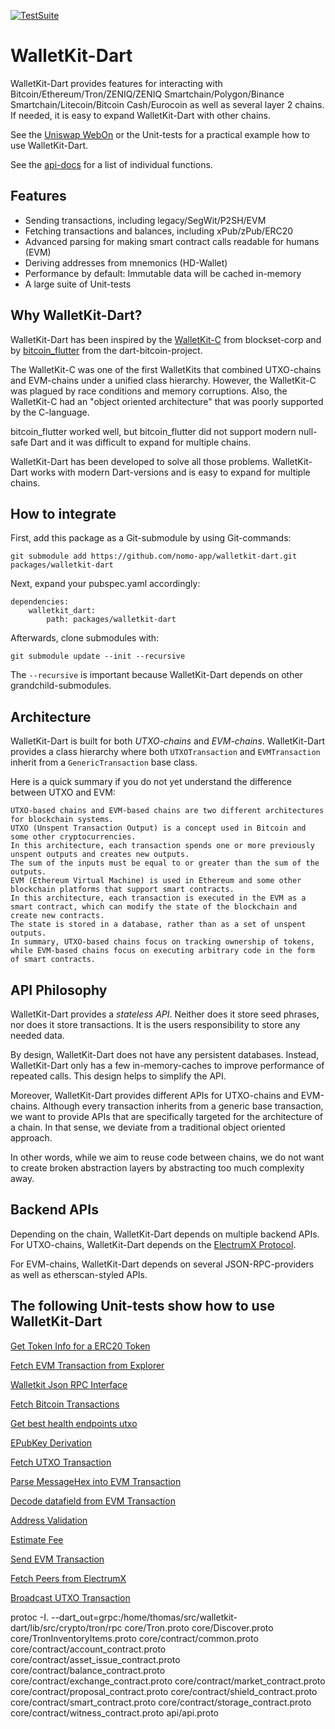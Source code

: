 [![TestSuite](https://github.com/nomo-app/walletkit-dart/actions/workflows/dart.yml/badge.svg?branch=main)](https://github.com/nomo-app/walletkit-dart/actions/workflows/dart.yml)
# WalletKit-Dart


WalletKit-Dart provides features for interacting with Bitcoin/Ethereum/Tron/ZENIQ/ZENIQ Smartchain/Polygon/Binance Smartchain/Litecoin/Bitcoin Cash/Eurocoin as well as several layer 2 chains.
If needed, it is easy to expand WalletKit-Dart with other chains.

See the [Uniswap WebOn](https://github.com/nomo-app/uniswap-webon) or the Unit-tests for a practical example how to use WalletKit-Dart.

See the [api-docs](https://dev.nomo.app/walletkit-dart) for a list of individual functions.

## Features

- Sending transactions, including legacy/SegWit/P2SH/EVM
- Fetching transactions and balances, including xPub/zPub/ERC20
- Advanced parsing for making smart contract calls readable for humans (EVM)
- Deriving addresses from mnemonics (HD-Wallet)
- Performance by default: Immutable data will be cached in-memory
- A large suite of Unit-tests

## Why WalletKit-Dart?

WalletKit-Dart has been inspired by the [WalletKit-C](https://github.com/blockset-corp/walletkit) from blockset-corp and by [bitcoin_flutter](https://github.com/dart-bitcoin/bitcoin_flutter) from the dart-bitcoin-project.

The WalletKit-C was one of the first WalletKits that combined UTXO-chains and EVM-chains under a unified class hierarchy.
However, the WalletKit-C was plagued by race conditions and memory corruptions.
Also, the WalletKit-C had an "object oriented architecture" that was poorly supported by the C-language.

bitcoin_flutter worked well, but bitcoin_flutter did not support modern null-safe Dart and it was difficult to expand for multiple chains.

WalletKit-Dart has been developed to solve all those problems.
WalletKit-Dart works with modern Dart-versions and is easy to expand for multiple chains.

## How to integrate

First, add this package as a Git-submodule by using Git-commands:

```
git submodule add https://github.com/nomo-app/walletkit-dart.git packages/walletkit-dart
```

Next, expand your pubspec.yaml accordingly:

```
dependencies:
    walletkit_dart:
        path: packages/walletkit-dart
```

Afterwards, clone submodules with:

```
git submodule update --init --recursive
```

The `--recursive` is important because WalletKit-Dart depends on other grandchild-submodules.

## Architecture

WalletKit-Dart is built for both _UTXO-chains_ and _EVM-chains_.
WalletKit-Dart provides a class hierarchy where both `UTXOTransaction` and `EVMTransaction` inherit from a `GenericTransaction` base class.

Here is a quick summary if you do not yet understand the difference between UTXO and EVM:

```
UTXO-based chains and EVM-based chains are two different architectures for blockchain systems.
UTXO (Unspent Transaction Output) is a concept used in Bitcoin and some other cryptocurrencies.
In this architecture, each transaction spends one or more previously unspent outputs and creates new outputs.
The sum of the inputs must be equal to or greater than the sum of the outputs.
EVM (Ethereum Virtual Machine) is used in Ethereum and some other blockchain platforms that support smart contracts.
In this architecture, each transaction is executed in the EVM as a smart contract, which can modify the state of the blockchain and create new contracts.
The state is stored in a database, rather than as a set of unspent outputs.
In summary, UTXO-based chains focus on tracking ownership of tokens, while EVM-based chains focus on executing arbitrary code in the form of smart contracts.
```

## API Philosophy

WalletKit-Dart provides a _stateless API_.
Neither does it store seed phrases, nor does it store transactions.
It is the users responsibility to store any needed data.

By design, WalletKit-Dart does not have any persistent databases.
Instead, WalletKit-Dart only has a few in-memory-caches to improve performance of repeated calls.
This design helps to simplify the API.

Moreover, WalletKit-Dart provides different APIs for UTXO-chains and EVM-chains.
Although every transaction inherits from a generic base transaction, we want to provide APIs that are specifically targeted for the architecture of a chain.
In that sense, we deviate from a traditional object oriented approach.

In other words, while we aim to reuse code between chains, we do not want to create broken abstraction layers by abstracting too much complexity away.

## Backend APIs

Depending on the chain, WalletKit-Dart depends on multiple backend APIs.
For UTXO-chains, WalletKit-Dart depends on the [ElectrumX Protocol](https://electrumx.readthedocs.io/en/latest/protocol-methods.html).

For EVM-chains, WalletKit-Dart depends on several JSON-RPC-providers as well as etherscan-styled APIs.

## The following Unit-tests show how to use WalletKit-Dart

[Get Token Info for a ERC20 Token](https://github.com/nomo-app/walletkit-dart/blob/main/test/ci/evm/erc20_test.dart)

[Fetch  EVM Transaction from Explorer](https://github.com/nomo-app/walletkit-dart/blob/main/test/ci/evm/evm_explorer_test.dart)

[Walletkit Json RPC Interface](https://github.com/nomo-app/walletkit-dart/blob/main/test/ci/evm/evm_rcp_test.dart)

[Fetch Bitcoin Transactions](https://github.com/nomo-app/walletkit-dart/blob/main/test/ci/fetching/assets/bitcoin_fetch_test.dart)

[Get best health endpoints utxo](https://github.com/nomo-app/walletkit-dart/blob/main/test/ci/fetching/endpoint_test.dart)

[EPubKey Derivation](https://github.com/nomo-app/walletkit-dart/blob/main/test/ci/fetching/epubkey_test.dart)

[Fetch UTXO Transaction](https://github.com/nomo-app/walletkit-dart/blob/main/test/ci/fetching/fetch_utxo_transactions_test.dart)

[Parse MessageHex into EVM Transaction](https://github.com/nomo-app/walletkit-dart/blob/main/test/ci/parsing/parse_hex_transaction_test.dart)

[Decode datafield from EVM Transaction](https://github.com/nomo-app/walletkit-dart/blob/main/test/ci/parsing/reverse-hash-computation_test.dart)

[Address Validation](https://github.com/nomo-app/walletkit-dart/blob/main/test/ci/sending/address_validation_test.dart)

[Estimate Fee](https://github.com/nomo-app/walletkit-dart/blob/main/test/ci/gasfees_test.dart)

[Send EVM Transaction](https://github.com/nomo-app/walletkit-dart/blob/main/test/no_ci/send_evm_test.dart)

[Fetch Peers from ElectrumX](https://github.com/nomo-app/walletkit-dart/blob/main/test/no_ci/peers_test.dart)

[Broadcast UTXO Transaction](https://github.com/nomo-app/walletkit-dart/blob/main/test/no_ci/wallet_test.dart)


protoc -I. --dart_out=grpc:/home/thomas/src/walletkit-dart/lib/src/crypto/tron/rpc core/Tron.proto core/Discover.proto core/TronInventoryItems.proto core/contract/common.proto core/contract/account_contract.proto core/contract/asset_issue_contract.proto core/contract/balance_contract.proto core/contract/exchange_contract.proto core/contract/market_contract.proto core/contract/proposal_contract.proto core/contract/shield_contract.proto core/contract/smart_contract.proto core/contract/storage_contract.proto core/contract/witness_contract.proto api/api.proto 
